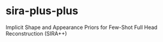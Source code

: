 # sira-plus-plus
Implicit Shape and Appearance Priors for Few-Shot Full Head Reconstruction (SIRA++)
